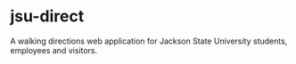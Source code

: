 # jsu-direct
A walking directions web application for Jackson State University students, employees and visitors. 
